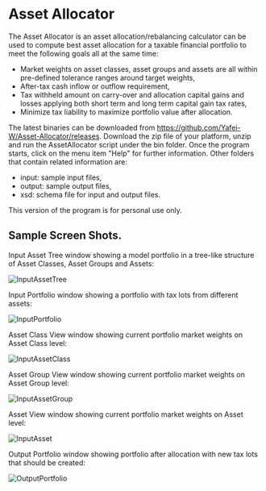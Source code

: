 # Asset Allocator

The Asset Allocator is an asset allocation/rebalancing calculator can be used to compute best asset allocation for a taxable financial portfolio to meet the following goals all at the same time:
- Market weights on asset classes, asset groups and assets are all within pre-defined tolerance ranges around target weights,
- After-tax cash inflow or outflow requirement,
- Tax withheld amount on carry-over and allocation capital gains and losses applying both short term and long term capital gain tax rates,
- Minimize tax liability to maximize portfolio value after allocation.

The latest binaries can be downloaded from https://github.com/Yafei-W/Asset-Allocator/releases.  Download the zip file of your platform, unzip and run the AssetAllocator script under the bin folder.  Once the program starts, click on the menu item "Help" for further information.  Other folders that contain related information are:
- input: sample input files,
- output: sample output files,
- xsd: schema file for input and output files.

This version of the program is for personal use only.


## Sample Screen Shots.


Input Asset Tree window showing a model portfolio in a tree-like structure of Asset Classes, Asset Groups and Assets:

![InputAssetTree](https://user-images.githubusercontent.com/63798176/192172588-468e1a8b-e60e-4121-a720-9daa3b8dd3ac.jpg)


Input Portfolio window showing a portfolio with tax lots from different assets:

![InputPortfolio](https://user-images.githubusercontent.com/63798176/192172709-cbed52ab-4925-4533-a34c-5aa6dcc4ca28.jpg)


Asset Class View window showing current portfolio market weights on Asset Class level:

![InputAssetClass](https://user-images.githubusercontent.com/63798176/192172891-463e953c-3c3f-48f1-accd-70495d9c62af.jpg)


Asset Group View window showing current portfolio market weights on Asset Group level:

![InputAssetGroup](https://user-images.githubusercontent.com/63798176/192172970-b6ec56b5-3c0c-415f-9de2-f16bb2b3a79a.jpg)


Asset View window showing current portfolio market weights on Asset level:

![InputAsset](https://user-images.githubusercontent.com/63798176/192173001-23c54c95-6e04-4d5d-8780-65ee9481f325.jpg)


Output Portfolio window showing portfolio after allocation with new tax lots that should be created:

![OutputPortfolio](https://user-images.githubusercontent.com/63798176/192173173-04308300-cf4d-4940-b2f4-7f17a80e1918.jpg)

